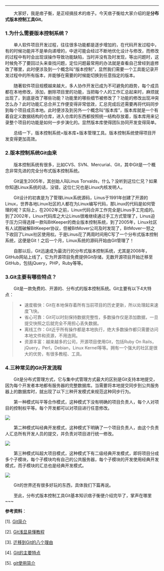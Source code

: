 ----
　　大家好，我是痞子衡，是正经搞技术的痞子。今天痞子衡给大家介绍的是**分布式版本控制工具Git**。  

### 1.为什么需要版本控制系统？
　　单人软件项目开发过程，往往很多功能都是逐步增加的，在代码开发过程中，有的时候功能并不是单向递增的，中途可能会经过不断地优化设计与修改，而修改的过程中有时会出现误操作导致功能缺陷，当时并没有及时发现，等出问题时，这时候免不了要回过头来查找问题，定位问题最常用的办法就是查看自己曾经到底修改了哪里，此时便涉及到一个概念叫“版本控制”，显然我们需要一个工具能记录开发过程中的所有版本，并能够在需要的时候能切换到任意指定的版本。  

　　随著软件项目规模越来越大，多人协作开发已成为不可避免的趋势，每个成员都在本地修改，添加，删除项目里的功能，当把每个人的工作汇总起来时，麻烦就出现了，到底是改了哪些功能？功能里的哪些细节被修改了？功能的修改出现冲突怎么办？此时功能汇总合并工作便变得非常低效，汇总完成后还需要再将代码同步到每个项目成员本地。此时便涉及到另外一个概念叫“版本库”，版本库就是一个有着自定义数据结构的仓库，进入仓库的东西都按照统一结构存放着，版本库用来记录整个项目的功能是如何一步步演化的。显然版本库使得团队协同开发变得简单。  

　　总结一下，版本控制系统=版本库+版本管理工具。版本控制系统使得项目开发变得更加高效。  

### 2.版本控制系统Git由来

　　版本控制系统有很多，比如CVS、SVN、Mercurial、Git，其中Git是一个概念非常先进的完全分布式版本控制系统。  

　　Git诞生2005年，其创始人叫Linus Torvalds，什么？没听到这位仁兄？如果你知道Linux系统的话，没错，这位仁兄也是Linux内核发明人。  

　　Git设计的初衷是为了管理Linux系统源码，Linus于1991年创建了开源的Linux，世界各地Linux社区的人都在为Linux编写代码，那Linux的代码是如何管理的呢？实际上，在2002年之前，Linux代码合并工作完全是Linus手工完成的。到了2002年，Linux代码库之大让Linus很难继续通过手工方式管理了，Linus迫于压力只得选择一款叫BitKeeper的商业版本控制系统，到了2005年，Linux社区有人试图破解BitKeeper协议，但被BitMover公司及时发现了，BitMover一怒之下收回了Linux社区使用权。于是Linus花了两周时间用C写了一个分布式版本控制系统，这便是Git！之后一个月，Linux系统的源码开始由Git管理了！  

　　自那以后，Git迅速成为最流行的分布式版本控制系统，尤其是2008年，GitHub网站上线了，它为开源项目免费提供Git存储，无数开源项目开始迁移至GitHub，包括jQuery，PHP，Ruby等等。  

### 3.Git主要有哪些特点？
　　Git是一款免费的、开源的、分布式的版本控制系统。Git主要有以下4大特点：
> * 速度极快：Git在本地保存着所有当前项目的历史更新，所以处理起来速度飞快。
> * 省心可靠：Git可以时刻保持数据完整性，多数操作仅是添加数据，一旦提交快照之后就完全不用担心丢失数据。
> * 离线工作：Git近乎所有操作都是本地执行，绝大多数操作都只需要访问本地文件和资源，不用连网。
> * 资源丰富：越来越多的公司，开源项目使用Git，包括Ruby On Rails，jQuery，Perl，Debian，Linux Kernel等等。拥有一个强大的社区是很大的优势，有很多教程、工具。  

### 4.三种常见的Git开发流程
　　Git是分布式管理方式，它与集中式管理方式最大的区别是Git支持本地提交，因为每个开发者本地都有服务器的完整数据库。当需要将本地提交同步到公共服务器上的数据库时，就出现了以下三种开发模式来规范这种同步行为。  

　　第一种模式叫平等合作模式，这种模式下没有明确的项目负责人，每个人对项目的控制权平等。每个开发都可以对项目进行任意修改。  

<img src="http://henjay724.com/image/cnblogs/Git_Process_Freestyle_Mode.jpg" style="zoom:100%" />

　　第二种模式叫经典开发模式，这种模式下明确了一个项目负责人，由这个负责人汇总所有开发人员的提交，并负责对项目进行统一修改。  

<img src="http://henjay724.com/image/cnblogs/Git_Process_Free_Mode.jpg" style="zoom:100%" />

　　第三种模式叫超大项目模式，这种模式下有二级经典开发模式，即将项目分成多个子模块，每个子模块均有自己的公共服务器，每个子模块的开发使用经典开发模式，而子模块的汇总也是经典开发模式。  

<img src="http://henjay724.com/image/cnblogs/Git_Process_Project_Mode.jpg" style="zoom:100%" />

　　Git的世界还有很多好玩的东西，具体我们下篇再说。  

　　至此，分布式版本控制工具Git基本知识痞子衡便介绍完毕了，掌声在哪里~~~ 

**参考资料**：

[1]. [Git简介](http://blog.jobbole.com/25775/) 

[2]. [Git浅显易懂教程](http://www.liaoxuefeng.com/wiki/0013739516305929606dd18361248578c67b8067c8c017b000) 

[3]. [迁移到Git的八个理由](http://www.oschina.net/question/28_37438) 

[4]. [Git的主要特点](http://martual.leanote.com/post/Git-%E7%9A%84%E4%B8%BB%E8%A6%81%E7%89%B9%E7%82%B9) 

[5]. [git使用简介](http://www.cnblogs.com/timsheng/archive/2012/11/28/2792977.html) 

